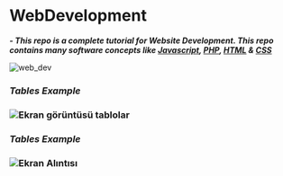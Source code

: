# WebDevelopment
 
***- This repo is a complete tutorial for Website Development. This repo contains many software concepts like [Javascript](https://developer.mozilla.org/en-US/docs/Web/JavaScript), [PHP](https://www.php.net/), [HTML](https://html.com/) & [CSS](https://developer.mozilla.org/en-US/docs/Web/CSS)***

![web_dev](https://user-images.githubusercontent.com/88820048/191194652-8c3c2170-9789-4513-94e5-592afe12bce2.jpg)

<h3><i>Tables Example</i><h3>

![Ekran görüntüsü tablolar](https://user-images.githubusercontent.com/88820048/194358016-2ffeddd7-c350-4e83-a8bd-66464a0d9836.png)

<h3><i>Tables Example</i><h3>

![Ekran Alıntısı](https://user-images.githubusercontent.com/88820048/195624289-d1014c7c-8786-4ff0-bfbc-72f78491849b.PNG)
